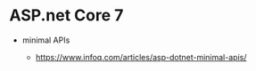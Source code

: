 # ASP.net Core 7

*   minimal APIs

    *   https://www.infoq.com/articles/asp-dotnet-minimal-apis/

    